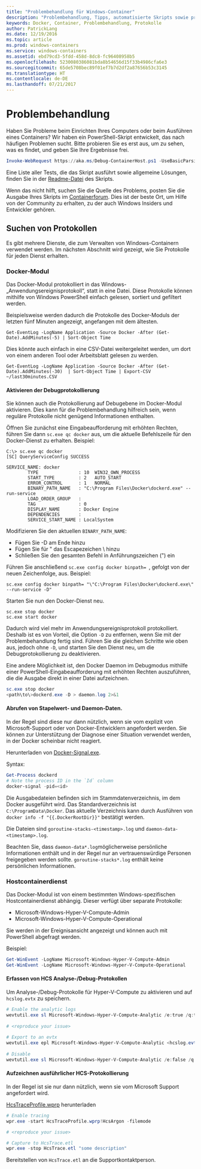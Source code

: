 ```yaml
---
title: "Problembehandlung für Windows-Container"
description: "Problembehandlung, Tipps, automatisierte Skripts sowie protokollierte Informationen für Windows-Container und Docker"
keywords: Docker, Container, Problembehandlung, Protokolle
author: PatrickLang
ms.date: 12/19/2016
ms.topic: article
ms.prod: windows-containers
ms.service: windows-containers
ms.assetid: ebd79cd3-5fdd-458d-8dc8-fc96408958b5
ms.openlocfilehash: 5230080386081bda8b54656d15f33b4986cfa6e3
ms.sourcegitcommit: 65de5708bec89f01ef7b7d2df2a87656b53c3145
ms.translationtype: HT
ms.contentlocale: de-DE
ms.lasthandoff: 07/21/2017
---
```

# Problembehandlung

Haben Sie Probleme beim Einrichten Ihres Computers oder beim Ausführen eines Containers? Wir haben ein PowerShell-Skript entwickelt, das nach häufigen Problemen sucht. Bitte probieren Sie es erst aus, um zu sehen, was es findet, und geben Sie Ihre Ergebnisse frei.

```PowerShell
Invoke-WebRequest https://aka.ms/Debug-ContainerHost.ps1 -UseBasicParsing | Invoke-Expression
```
Eine Liste aller Tests, die das Skript ausführt sowie allgemeine Lösungen, finden Sie in der [Readme-Datei](https://github.com/Microsoft/Virtualization-Documentation/blob/live/windows-server-container-tools/Debug-ContainerHost/README.md) des Skripts.

Wenn das nicht hilft, suchen Sie die Quelle des Problems, posten Sie die Ausgabe Ihres Skripts im [Containerforum](https://social.msdn.microsoft.com/Forums/en-US/home?forum=windowscontainers). Dies ist der beste Ort, um Hilfe von der Community zu erhalten, zu der auch Windows Insiders und Entwickler gehören.


## Suchen von Protokollen
Es gibt mehrere Dienste, die zum Verwalten von Windows-Containern verwendet werden. Im nächsten Abschnitt wird gezeigt, wie Sie Protokolle für jeden Dienst erhalten.

### Docker-Modul
Das Docker-Modul protokolliert in das Windows-„Anwendungsereignisprotokoll“, statt in eine Datei. Diese Protokolle können mithilfe von Windows PowerShell einfach gelesen, sortiert und gefiltert werden.

Beispielsweise werden dadurch die Protokolle des Docker-Moduls der letzten fünf Minuten angezeigt, angefangen mit dem ältesten.

```
Get-EventLog -LogName Application -Source Docker -After (Get-Date).AddMinutes(-5) | Sort-Object Time 
```

Dies könnte auch einfach in eine CSV-Datei weitergeleitet werden, um dort von einem anderen Tool oder Arbeitsblatt gelesen zu werden.

```
Get-EventLog -LogName Application -Source Docker -After (Get-Date).AddMinutes(-30)  | Sort-Object Time | Export-CSV ~/last30minutes.CSV
```

#### Aktivieren der Debugprotokollierung
Sie können auch die Protokollierung auf Debugebene im Docker-Modul aktivieren. Dies kann für die Problembehandlung hilfreich sein, wenn reguläre Protokolle nicht genügend Informationen enthalten.

Öffnen Sie zunächst eine Eingabeaufforderung mit erhöhten Rechten, führen Sie dann `sc.exe qc docker` aus, um die aktuelle Befehlszeile für den Docker-Dienst zu erhalten.
Beispiel:
```none
C:\> sc.exe qc docker
[SC] QueryServiceConfig SUCCESS

SERVICE_NAME: docker
        TYPE               : 10  WIN32_OWN_PROCESS
        START_TYPE         : 2   AUTO_START
        ERROR_CONTROL      : 1   NORMAL
        BINARY_PATH_NAME   : "C:\Program Files\Docker\dockerd.exe" --run-service
        LOAD_ORDER_GROUP   :
        TAG                : 0
        DISPLAY_NAME       : Docker Engine
        DEPENDENCIES       :
        SERVICE_START_NAME : LocalSystem
```

Modifizieren Sie den aktuellen `BINARY_PATH_NAME`:
- Fügen Sie -D am Ende hinzu
- Fügen Sie für " das Escapezeichen \ hinzu
- Schließen Sie den gesamten Befehl in Anführungszeichen (") ein

Führen Sie anschließend `sc.exe config docker binpath= `, gefolgt von der neuen Zeichenfolge, aus. Beispiel: 
```none
sc.exe config docker binpath= "\"C:\Program Files\Docker\dockerd.exe\" --run-service -D"
```


Starten Sie nun den Docker-Dienst neu.
```none
sc.exe stop docker
sc.exe start docker
```

Dadurch wird viel mehr im Anwendungsereignisprotokoll protokolliert. Deshalb ist es von Vorteil, die Option `-D` zu entfernen, wenn Sie mit der Problembehandlung fertig sind. Führen Sie die gleichen Schritte wie oben aus, jedoch ohne `-D`, und starten Sie den Dienst neu, um die Debugprotokollierung zu deaktivieren.

Eine andere Möglichkeit ist, den Docker Daemon im Debugmodus mithilfe einer PowerShell-Eingabeaufforderung mit erhöhten Rechten auszuführen, die die Ausgabe direkt in einer Datei aufzeichnen.
```PowerShell
sc.exe stop docker
<path\to\>dockerd.exe -D > daemon.log 2>&1
```

#### Abrufen von Stapelwert- und Daemon-Daten.

In der Regel sind diese nur dann nützlich, wenn sie vom explizit von Microsoft-Support oder von Docker-Entwicklern angefordert werden. Sie können zur Unterstützung der Diagnose einer Situation verwendet werden, in der Docker scheinbar nicht reagiert. 

Herunterladen von [Docker-Signal.exe](https://github.com/jhowardmsft/docker-signal).

Syntax:
```PowerShell
Get-Process dockerd
# Note the process ID in the `Id` column
docker-signal -pid=<id>
```

Die Ausgabedateien befinden sich im Stammdatenverzeichnis, im dem Docker ausgeführt wird. Das Standardverzeichnis ist `C:\ProgramData\Docker`. Das aktuelle Verzeichnis kann durch Ausführen von `docker info -f "{{.DockerRootDir}}"` bestätigt werden.

Die Dateien sind `goroutine-stacks-<timestamp>.log` und `daemon-data-<timestamp>.log`.

Beachten Sie, dass `daemon-data*.log`möglicherweise persönliche Informationen enthält und in der Regel nur an vertrauenswürdige Personen freigegeben werden sollte. `goroutine-stacks*.log` enthält keine persönlichen Informationen.


### Hostcontainerdienst
Das Docker-Modul ist von einem bestimmten Windows-spezifischen Hostcontainerdienst abhängig. Dieser verfügt über separate Protokolle: 
- Microsoft-Windows-Hyper-V-Compute-Admin
- Microsoft-Windows-Hyper-V-Compute-Operational

Sie werden in der Ereignisansicht angezeigt und können auch mit PowerShell abgefragt werden.

Beispiel:
```PowerShell
Get-WinEvent -LogName Microsoft-Windows-Hyper-V-Compute-Admin
Get-WinEvent -LogName Microsoft-Windows-Hyper-V-Compute-Operational 
```

#### Erfassen von HCS Analyse-/Debug-Protokollen

Um Analyse-/Debug-Protokolle für Hyper-V-Compute zu aktivieren und auf `hcslog.evtx` zu speichern.

```PowerShell
# Enable the analytic logs
wevtutil.exe sl Microsoft-Windows-Hyper-V-Compute-Analytic /e:true /q:true
     
# <reproduce your issue>
     
# Export to an evtx
wevtutil.exe epl Microsoft-Windows-Hyper-V-Compute-Analytic <hcslog.evtx>
     
# Disable
wevtutil.exe sl Microsoft-Windows-Hyper-V-Compute-Analytic /e:false /q:true
```

#### Aufzeichnen ausführlicher HCS-Protokollierung

In der Regel ist sie nur dann nützlich, wenn sie vom Microsoft Support angefordert wird. 

[HcsTraceProfile.wprp](https://gist.github.com/jhowardmsft/71b37956df0b4248087c3849b97d8a71) herunterladen

```PowerShell
# Enable tracing
wpr.exe -start HcsTraceProfile.wprp!HcsArgon -filemode

# <reproduce your issue>

# Capture to HcsTrace.etl
wpr.exe -stop HcsTrace.etl "some description"
```

Bereitstellen von `HcsTrace.etl` an die Supportkontaktperson.